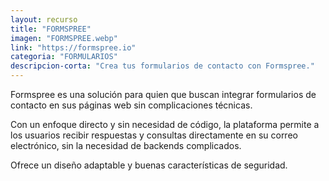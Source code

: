 ```yaml
---
layout: recurso
title: "FORMSPREE"
imagen: "FORMSPREE.webp"
link: "https://formspree.io"
categoria: "FORMULARIOS"
descripcion-corta: "Crea tus formularios de contacto con Formspree."
---
```


Formspree es una solución para quien que buscan integrar formularios de contacto en sus páginas web sin complicaciones técnicas. 

Con un enfoque directo y sin necesidad de código, la plataforma permite a los usuarios recibir respuestas y consultas directamente en su correo electrónico, sin la necesidad de backends complicados. 

Ofrece un diseño adaptable y buenas características de seguridad.